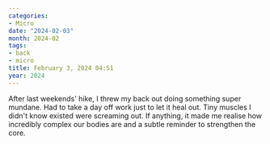 ```yaml
---
categories:
- Micro
date: "2024-02-03"
month: 2024-02
tags:
- back
- micro
title: February 3, 2024 04:51
year: 2024
---
```


After last weekends' hike, I threw my back out doing something super mundane. Had to take a day off work just to let it heal out. Tiny muscles I didn't know existed were screaming out. If anything, it made me realise how incredibly complex our bodies are and a subtle reminder to strengthen the core.
